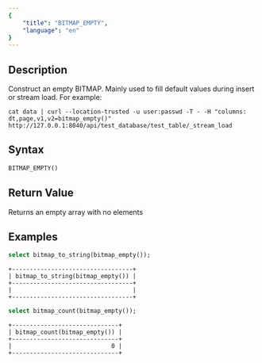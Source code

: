 ```yaml
---
{
    "title": "BITMAP_EMPTY",
    "language": "en"
}
---
```


## Description

Construct an empty BITMAP. Mainly used to fill default values during insert or stream load. For example:

```
cat data | curl --location-trusted -u user:passwd -T - -H "columns: dt,page,v1,v2=bitmap_empty()"   http://127.0.0.1:8040/api/test_database/test_table/_stream_load
```

## Syntax

```sql
BITMAP_EMPTY()
```

## Return Value

Returns an empty array with no elements

## Examples

```sql
select bitmap_to_string(bitmap_empty());
```

```text
+----------------------------------+
| bitmap_to_string(bitmap_empty()) |
+----------------------------------+
|                                  |
+----------------------------------+
```

```sql
select bitmap_count(bitmap_empty());
```

```text
+------------------------------+
| bitmap_count(bitmap_empty()) |
+------------------------------+
|                            0 |
+------------------------------+
```